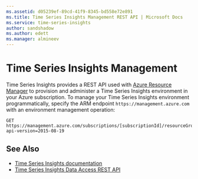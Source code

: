 ```yaml
---
ms.assetid: d05239ef-89cd-41f9-8345-bd558e72e891
ms.title: Time Series Insights Management REST API | Microsoft Docs
ms.service: time-series-insights
author: sandshadow
ms.author: edett
ms.manager: almineev
---
```


# Time Series Insights Management

Time Series Insights provides a REST API used with [Azure Resource Manager](http://msdn.microsoft.com/library/azure/dn790568.aspx) to provision and administer a Time Series Insights environment in your Azure subscription. To manage your Time Series Insights environment programmatically, specify the ARM endpoint `https://management.azure.com` with an environment management operation:

~~~~
GET  https://management.azure.com/subscriptions/[subscriptionId]/resourceGroups/[resourceGroupName]/providers/Microsoft.TimeSeriesInsights/environments/[environmentName]?api-version=2015-08-19
~~~~

## See Also

- [Time Series Insights documentation](https://docs.microsoft.com/azure/time-series-insights/)
- [Time Series Insights Data Access REST API](~/docs-ref-conceptual/time-series-insights/index.md)
